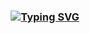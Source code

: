 
<!-- Wellcome -->
<h3 align="center">
  <a href="https://git.io/typing-svg"><img src="https://readme-typing-svg.demolab.com?font=Fira+Code&pause=1000&width=435&lines=Hi%2C+My+name+is+Tung+Thanh" alt="Typing SVG" /></a>
</h3>
&nbsp;
